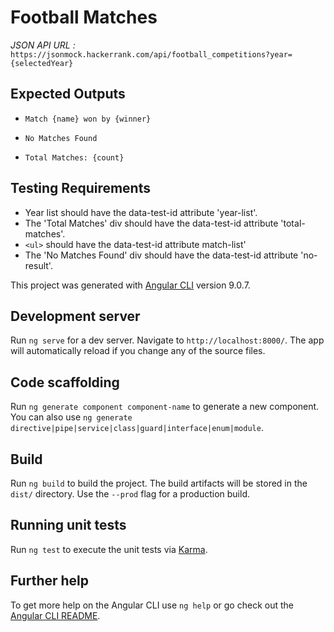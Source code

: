 # Football Matches

*JSON API URL :*
`https://jsonmock.hackerrank.com/api/football_competitions?year={selectedYear}`

## Expected Outputs 

- `Match {name} won by {winner}`

- `No Matches Found`

- `Total Matches: {count}`

## Testing Requirements

- Year list should have the data-test-id attribute 'year-list'.
- The 'Total Matches' div should have the data-test-id attribute 'total-matches'.
- `<ul>` should have the data-test-id attribute match-list'
- The 'No Matches Found' div should have the data-test-id attribute 'no-result'.

This project was generated with [Angular CLI](https://github.com/angular/angular-cli) version 9.0.7.

## Development server

Run `ng serve` for a dev server. Navigate to `http://localhost:8000/`. The app will automatically reload if you change any of the source files.

## Code scaffolding

Run `ng generate component component-name` to generate a new component. You can also use `ng generate directive|pipe|service|class|guard|interface|enum|module`.

## Build

Run `ng build` to build the project. The build artifacts will be stored in the `dist/` directory. Use the `--prod` flag for a production build.

## Running unit tests

Run `ng test` to execute the unit tests via [Karma](https://karma-runner.github.io).

## Further help

To get more help on the Angular CLI use `ng help` or go check out the [Angular CLI README](https://github.com/angular/angular-cli/blob/master/README.md).
